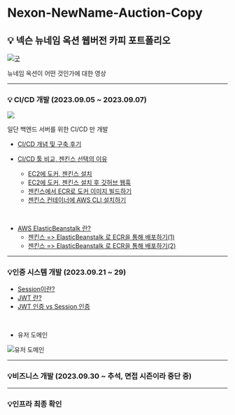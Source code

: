 # Nexon-NewName-Auction-Copy

## 💡 넥슨 뉴네임 옥션 웹버전 카피 포트폴리오

[![굿](https://img.youtube.com/vi/_OZKm3AzwLw/0.jpg)](https://youtu.be/_OZKm3AzwLw)

뉴네임 옥션이 어떤 것인가에 대한 영상

---

### 💡 CI/CD 개발 (2023.09.05 ~ 2023.09.07)

![](https://velog.velcdn.com/images/xeropise1/post/d0a0d4a9-7959-44cb-a2c0-33c76d8ddc7f/image.png)

일단 백엔드 서버를 위한 CI/CD 만 개발

- [CI/CD 개념 및 구축 후기](https://velog.io/@xeropise1/CICD-%ED%94%84%EB%A1%9C%EC%84%B8%EC%8A%A4-%EA%B0%9C%EB%B0%9C-%EC%99%84%EB%A3%8C-%ED%9B%84%EA%B8%B0-%EB%B0%8F-%EA%B0%9C%EB%85%90)

- [CI/CD 툴 비교, 젠킨스 선택의 이유](https://velog.io/@xeropise1/CICD-%EB%8F%84%EA%B5%AC%EC%9D%98-%EC%A2%85%EB%A5%98)
    - [EC2에 도커, 젠킨스 설치](https://velog.io/@xeropise1/0maiszcd)
    - [EC2에 도커, 젠킨스 설치 후 깃허브 웹훅](https://velog.io/@xeropise1/EC2%EC%97%90-%EB%8F%84%EC%BB%A4-%EC%A0%A0%ED%82%A8%EC%8A%A4-%EC%84%A4%EC%B9%98-%ED%9B%84-%EA%B9%83%ED%97%88%EB%B8%8C-%EC%9B%B9%ED%9B%85-%EC%97%B0%EB%8F%99)
    - [젠킨스에서 ECR로 도커 이미지 빌드하기](https://velog.io/@xeropise1/%EC%A0%A0%ED%82%A8%EC%8A%A4%EC%97%90%EC%84%9C-ECR%EB%A1%9C-%EB%8F%84%EC%BB%A4-%EC%9D%B4%EB%AF%B8%EC%A7%80-%EB%B9%8C%EB%93%9C%ED%95%98%EA%B8%B0)
    - [젠킨스 컨테이너에 AWS CLI 설치하기](https://velog.io/@xeropise1/Jenkins-Container%EC%97%90-Aws-Cli-%EC%84%A4%EC%B9%98%ED%95%98%EA%B8%B0)

<br>

- [AWS ElasticBeanstalk 란?](https://velog.io/@xeropise1/AWS-Elastic-Beanstalk%EC%9D%98-%EA%B0%9C%EB%85%90-%EA%B8%B0%EB%B3%B8-%EC%83%9D%EC%84%B1%ED%95%98%EA%B8%B0)
    - [젠킨스 => ElasticBeanstalk 로 ECR을 통해 배포하기(1)](https://velog.io/@xeropise1/%EC%A0%A0%ED%82%A8%EC%8A%A4%EC%97%90%EC%84%9C-AWS-CLI%EB%A5%BC-%ED%86%B5%ED%95%B4-elastic-bean-stalk%EB%A1%9C-ECR-%EC%9D%B4%EB%AF%B8%EC%A7%80-%EB%B0%B0%ED%8F%AC%ED%95%98%EA%B8%B0)
    - [젠킨스 => ElasticBeanstalk 로 ECR을 통해 배포하기(2)](https://velog.io/@xeropise1/%EC%A0%A0%ED%82%A8%EC%8A%A4%EC%97%90%EC%84%9C-AWS-CLI%EB%A5%BC-%ED%86%B5%ED%95%B4-elastic-bean-stalk%EB%A1%9C-ECR-%EC%9D%B4%EB%AF%B8%EC%A7%80-%EB%B0%B0%ED%8F%AC%ED%95%98%EA%B8%B02)

---

### 💡인증 시스템 개발 (2023.09.21 ~ 29)

- [Session이란?](https://velog.io/@xeropise1/HTTP%EC%97%90%EC%84%9C-%EC%9D%B8%EC%A6%9D-%EC%BF%A0%ED%82%A4-%EC%84%B8%EC%85%98)
- [JWT 란?](https://velog.io/@xeropise1/JWT-%EB%9E%80)
- [JWT 인증 vs Session 인증](https://velog.io/@xeropise1/%EC%84%B8%EC%85%98-%EC%9D%B8%EC%A6%9D-vs-JWT-%EC%9D%B8%EC%A6%9D)

<br>

- 유저 도메인

![유저 도메인](https://velog.velcdn.com/images/xeropise1/post/32194bb6-0148-4a3d-8494-0d2b4a99d01a/image.png)


---

### 💡비즈니스 개발 (2023.09.30 ~ 추석, 면접 시즌이라 중단 중)




---

### 💡인프라 최종 확인
